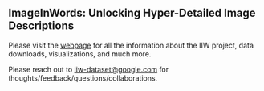 <h2>ImageInWords: Unlocking Hyper-Detailed Image Descriptions</h2> 

Please visit the [webpage](https://google.github.io/imageinwords) for all the information about the IIW project, data downloads, visualizations, and much more.

Please reach out to iiw-dataset@google.com for thoughts/feedback/questions/collaborations.
